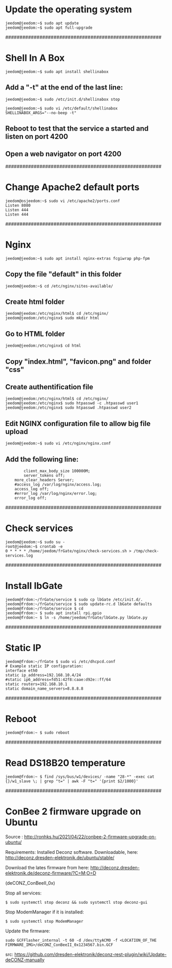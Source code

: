 # Update the operating system
```
jeedom@jeedom:~$ sudo apt update
jeedom@jeedom:~$ sudo apt full-upgrade
```

#######################################################
# Shell In A Box
```shell
jeedom@jeedom:~$ sudo apt install shellinabox
```
## Add a "-t" at the end of the last line:
```shell
jeedom@jeedom:~$ sudo /etc/init.d/shellinabox stop
```
```shell
jeedom@jeedom:~$ sudo vi /etc/default/shellinabox
SHELLINABOX_ARGS="--no-beep -t"
```

## Reboot to test that the service a started and listen on port 4200
## Open a web navigator on port 4200

#######################################################
# Change Apache2 default ports
```shell
jeedom@osjeedom:~$ sudo vi /etc/apache2/ports.conf
Listen 8080
Listen 444
Listen 444
```

#######################################################
# Nginx
```shell
jeedom@jeedom:~$ sudo apt install nginx-extras fcgiwrap php-fpm
```
## Copy the file "default" in this folder
```shell
jeedom@jeedom:~$ cd /etc/nginx/sites-available/
```
## Create html folder
```shell
jeedom@jeedom:/etc/nginx/html$ cd /etc/nginx/
jeedom@jeedom:/etc/nginx$ sudo mkdir html
```
## Go to HTML folder
```shell
jeedom@jeedom:/etc/nginx$ cd html
```
## Copy "index.html", "favicon.png" and folder "css"
## Create authentification file
```shell
jeedom@jeedom:/etc/nginx/html$ cd /etc/nginx/
jeedom@jeedom:/etc/nginx$ sudo htpasswd -c .htpasswd user1
jeedom@jeedom:/etc/nginx$ sudo htpasswd .htpasswd user2
```
## Edit NGINX configuration file to allow big file upload
```shell
jeedom@jeedom:~$ sudo vi /etc/nginx/nginx.conf
```
## Add the following line:
```shell
        client_max_body_size 100000M;
        server_tokens off;
	more_clear_headers Server;
	#access_log /var/log/nginx/access.log;
	access_log off;
	#error_log /var/log/nginx/error.log;
	error_log off;
```
#######################################################
# Check services
```shell
jeedom@jeedom:~$ sudo su -
root@jeedom:~$ crontab -e
0 * * * * /home/jeedom/frGate/nginx/check-services.sh > /tmp/check-services.log
```
#######################################################
# Install lbGate
```shell
jeedom@frdom:~/frGate/service $ sudo cp lbGate /etc/init.d/.
jeedom@frdom:~/frGate/service $ sudo update-rc.d lbGate defaults
jeedom@frdom:~/frGate/service $ cd
jeedom@frdom:~ $ sudo apt install rpi.gpio
jeedom@frdom:~ $ ln -s /home/jeedom/frGate/lbGate.py lbGate.py
```
#######################################################
# Static IP
```shell
jeedom@frdom:~/frGate $ sudo vi /etc/dhcpcd.conf
# Example static IP configuration:
interface eth0
static ip_address=192.168.10.4/24
#static ip6_address=fd51:42f8:caae:d92e::ff/64
static routers=192.168.10.1
static domain_name_servers=8.8.8.8
```
#######################################################
# Reboot
```shell
jeedom@frdom:~ $ sudo reboot
```
#######################################################
# Read DS18B20 temperature
```shell
jeedom@frdom:~ $ find /sys/bus/w1/devices/ -name "28-*" -exec cat {}/w1_slave \; | grep "t=" | awk -F "t=" '{print $2/1000}'
```
#######################################################
# ConBee 2 firmware upgrade on Ubuntu
Source : http://ronhks.hu/2021/04/22/conbee-2-firmware-upgrade-on-ubuntu/

Requirements:
Installed Deconz software. Downloadable, here: http://deconz.dresden-elektronik.de/ubuntu/stable/

Download the lates firmware from here:
http://deconz.dresden-elektronik.de/deconz-firmware/?C=M;O=D

(deCONZ_ConBeeII_0x)

Stop all services:
```shell
$ sudo systemctl stop deconz && sudo systemctl stop deconz-gui
```
Stop ModemManager if it is installed:
```shell
$ sudo systemctl stop ModemManager
```
Update the firmware:
```shell
sudo GCFFlasher_internal -t 60 -d /dev/ttyACM0 -f <LOCATION_OF_THE FIRMWARE_IMG>/deCONZ_ConBeeII_0x1234567.bin.GCF
```
src: https://github.com/dresden-elektronik/deconz-rest-plugin/wiki/Update-deCONZ-manually
